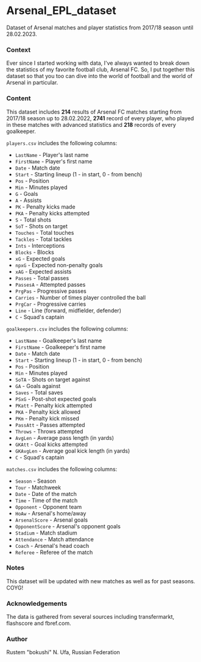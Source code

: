 # Arsenal_EPL_dataset

Dataset of Arsenal matches and player statistics from 2017/18 season until 28.02.2023.

### Context

Ever since I started working with data, I've always wanted to break down the statistics of my favorite football club, Arsenal FC. So, I put together this dataset so that you too can dive into the world of football and the world of Arsenal in particular.

### Content

This dataset includes **214** results of Arsenal FC matches starting from 2017/18 season up to 28.02.2022, **2741** record of every player, who played in these matches with advanced statistics and **218** records of every goalkeeper.

`players.csv` includes the following columns:

-   `LastName` - Player's last name
-   `FirstName` - Player's first name
-   `Date` - Match date
-   `Start` - Starting lineup (1 - in start, 0 - from bench)
-   `Pos` - Position
-   `Min` - Minutes played
-   `G` - Goals
-   `A` - Assists
-   `PK` - Penalty kicks made
-   `PKA` - Penalty kicks attempted
-   `S` - Total shots
-   `SoT` - Shots on target
-   `Touches` - Total touches
-   `Tackles` - Total tackles
-   `Ints` - Interceptions
-   `Blocks` - Blocks
-   `xG` - Expected goals
-   `npxG` - Expected non-penalty goals
-   `xAG` - Expected assists
-   `Passes` - Total passes
-   `PassesA` - Attempted passes
-   `PrgPas` - Progressive passes
-   `Carries` - Number of times player controlled the ball
-   `PrgCar` - Progressive carries
-   `Line` - Line (forward, midfielder, defender)
-   `C` - Squad's captain

`goalkeepers.csv` includes the following columns:

-   `LastName` - Goalkeeper's last name
-   `FirstName` - Goalkeeper's first name
-   `Date` - Match date
-   `Start` - Starting lineup (1 - in start, 0 - from bench)
-   `Pos` - Position
-   `Min` - Minutes played
-   `SoTA` - Shots on target against
-   `GA` - Goals against
-   `Saves` - Total saves
-   `PSxG` - Post-shot expected goals
-   `PKatt` - Penalty kick attempted
-   `PKA` - Penalty kick allowed
-   `PKm` - Penalty kick missed
-   `PassAtt` - Passes attempted
-   `Throws` - Throws attempted
-   `AvgLen` - Average pass length (in yards)
-   `GKAtt` - Goal kicks attempted
-   `GKAvgLen` - Average goal kick length (in yards)
-   `C` - Squad's captain

`matches.csv` includes the following columns:

-   `Season` - Season
-   `Tour` - Matchweek
-   `Date` - Date of the match
-   `Time` - Time of the match
-   `Opponent` - Opponent team
-   `HoAw` - Arsenal's home/away
-   `ArsenalScore` - Arsenal goals
-   `OpponentScore` - Arsenal's opponent goals
-   `Stadium` - Match stadium
-   `Attendance` - Match attendance
-   `Coach` - Arsenal's head coach
-   `Referee` - Referee of the match

### Notes

This dataset will be updated with new matches as well as for past seasons.
COYG!

### Acknowledgements

The data is gathered from several sources including transfermarkt, flashscore and fbref.com.

### Author

Rustem "bokushi" N.
Ufa, Russian Federation
